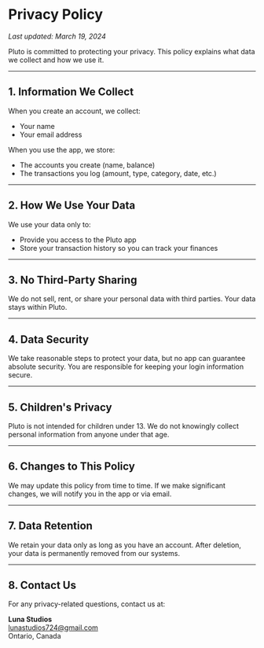 
# Privacy Policy

_Last updated: March 19, 2024_

Pluto is committed to protecting your privacy. This policy explains what data we collect and how we use it.

---

## 1. Information We Collect

When you create an account, we collect:
- Your name  
- Your email address

When you use the app, we store:
- The accounts you create (name, balance)  
- The transactions you log (amount, type, category, date, etc.)

---

## 2. How We Use Your Data

We use your data only to:
- Provide you access to the Pluto app  
- Store your transaction history so you can track your finances

---

## 3. No Third-Party Sharing

We do not sell, rent, or share your personal data with third parties. Your data stays within Pluto.

---

## 4. Data Security

We take reasonable steps to protect your data, but no app can guarantee absolute security. You are responsible for keeping your login information secure.

---

## 5. Children's Privacy

Pluto is not intended for children under 13. We do not knowingly collect personal information from anyone under that age.

---

## 6. Changes to This Policy

We may update this policy from time to time. If we make significant changes, we will notify you in the app or via email.

---

## 7. Data Retention

We retain your data only as long as you have an account. After deletion, your data is permanently removed from our systems.

---

## 8. Contact Us

For any privacy-related questions, contact us at:

**Luna Studios**  
lunastudios724@gmail.com  
Ontario, Canada

